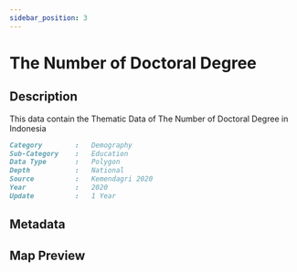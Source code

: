 ```yaml
---
sidebar_position: 3
---
```


# The Number of Doctoral Degree

## Description

This data contain the Thematic Data of The Number of Doctoral Degree in Indonesia

```md title="The Number of Doctoral Degree"{1-7}
Category        :   Demography
Sub-Category    :   Education
Data Type       :   Polygon
Depth           :   National
Source          :   Kemendagri 2020
Year            :   2020
Update          :   1 Year
```

## Metadata

## Map Preview